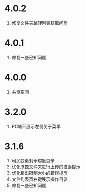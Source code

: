 # 4.0.2
1. 修复文件夹跳转列表获取问题

# 4.0.1
1. 修复一些已知问题

# 4.0.0
1. 共享空间

# 3.2.0
1. PC端不展示左侧关于菜单

# 3.1.6
1. 增加云盘剩余容量显示
2. 优化拖拽文件夹进行上传的错误提示
3. 优化超出限制大小的错误提示
4. 文件列表页右键展示操作目录
5. 修复一些已知问题
